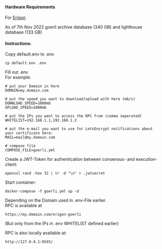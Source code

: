 #### Hardware Requirements 

For [Erigon](https://github.com/ledgerwatch/erigon#system-requirements)

As of 7th Nov 2022 goerli archive database (340 GB) and lighthouse database (133 GB)  

#### Instructions:

Copy default.env to .env

```
cp default.env .env
```

Fill out .env \
For example:
```
# put your Domain in here
DOMAIN=my.domain.com

# put the speed you want to download/upload with here (mb/s)
DOWNLOAD_SPEED=1000mb
UPLOAD_SPEED=1000mb

# put the IPs you want to access the RPC from (comma seperated)
WHITELIST=192.168.1.1,192.168.1.2

# put the e-mail you want to use for LetsEncrypt notifications about your certificate here:
MAIL=mail@my.domain.com

# compose file
COMPOSE_FILE=goerli.yml
```

Create a JWT-Token for authentication between consensus- and execution-client:
```
openssl rand -hex 32 | tr -d "\n" > .jwtsecret
```

Start container:

```
docker-compose -f goerli.yml up -d
```

Depending on the Domain used in .env-File earlier. \
RPC is available at 

```https://my.domain.com/erigon-goerli```

(But only from the IPs in .env WHITELIST defined earlier)

RPC is also locally available at:

```http://127.0.0.1:8545/```
